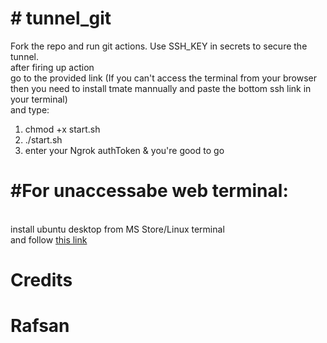 <html>
<body>
<h1># tunnel_git</h1>

Fork the repo and run git actions. Use SSH_KEY in secrets to secure the tunnel.</br>
after firing up action</br>
go to the provided link (If you can't access the terminal from your browser then you need to install tmate mannually and paste the bottom ssh link in your terminal)</br>
and type:</br>
1) chmod +x start.sh </br>
2) ./start.sh </br>
3) enter your Ngrok authToken & you're good to go </br>


<h1>#For unaccessabe web terminal:</h1></br>
install ubuntu desktop from MS Store/Linux terminal</br>
and follow 
<a href="https://www.tecmint.com/tmate-share-ssh-terminal-session/">this link</a></br>

<h1> Credits <h1>
 <a herf = "https://github.com/rafsanbasunia"> Rafsan </a>
 </body>
</html>
